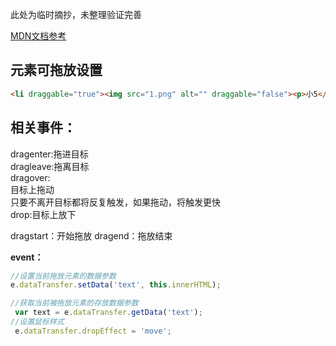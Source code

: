 此处为临时摘抄，未整理验证完善

[MDN文档参考](https://developer.mozilla.org/en-US/docs/Web/Events/drag)

## 元素可拖放设置

```html
<li draggable="true"><img src="1.png" alt="" draggable="false"><p>小5</p></li>
```

## 相关事件：
dragenter:拖进目标  
dragleave:拖离目标  
dragover:  
目标上拖动  
只要不离开目标都将反复触发，如果拖动，将触发更快  
drop:目标上放下

dragstart：开始拖放
dragend：拖放结束


**event：**

```js
//设置当前拖放元素的数据参数
e.dataTransfer.setData('text', this.innerHTML);

//获取当前被拖放元素的存放数据参数
 var text = e.dataTransfer.getData('text'); 
//设置鼠标样式
 e.dataTransfer.dropEffect = 'move';
```
